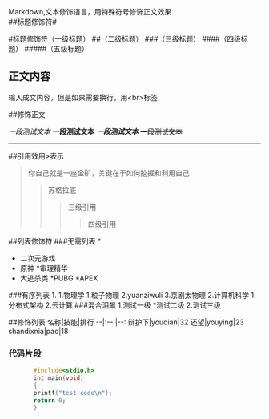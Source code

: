 Markdown,文本修饰语言，用特殊符号修饰正文效果<br>
##标题修饰符\#

#标题修饰符（一级标题）
##（二级标题）
###（三级标题）
####（四级标题）
#####（五级标题）

## 正文内容

输入成文内容，但是如果需要换行，用\<br\>标签

##修饰正文

*一段测试文本*
**一段测试文本**
***一段测试文本***
~~一段测试文本~~

---

##引用效用\>表示
> 你自己就是一座金矿，关键在于如何挖掘和利用自己
>> 苏格拉底
>>>三级引用
>>>>四级引用

##列表修饰符
###无需列表 \*
* 二次元游戏
 * 原神
  *审理精华
* 大逃杀类
 *PUBG
 *APEX

###有序列表 1.
1.物理学
  1.粒子物理
  2.yuanziwuli
  3.京剧太物理
2.计算机科学
  1.分布式架构
  2.云计算
###混合泪飙
1.测试一级
  *测试二级
  2.测试三级

##修饰列表
名称|技能|排行
--|:--:|--:
辩护下|youqian|32
还望|youying|23
shandixnia|pao|18

### 代码片段

```c
       #include<stdio.h>
       int main(void)
       {
       printf("test code\n");
       return 0;
       }

```
